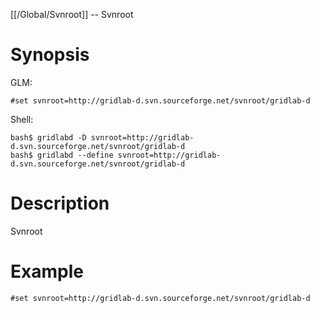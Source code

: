 [[/Global/Svnroot]] -- Svnroot

# Synopsis

GLM:

~~~
#set svnroot=http://gridlab-d.svn.sourceforge.net/svnroot/gridlab-d
~~~

Shell:

~~~
bash$ gridlabd -D svnroot=http://gridlab-d.svn.sourceforge.net/svnroot/gridlab-d
bash$ gridlabd --define svnroot=http://gridlab-d.svn.sourceforge.net/svnroot/gridlab-d
~~~

# Description

Svnroot

# Example

~~~
#set svnroot=http://gridlab-d.svn.sourceforge.net/svnroot/gridlab-d
~~~

